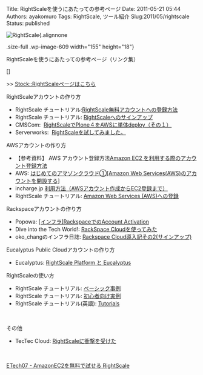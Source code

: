 Title: RightScaleを使うにあたっての参考ページ
Date: 2011-05-21 05:44
Authors: ayakomuro
Tags:  RightScale, ツール紹介
Slug:2011/05/rightscale
Status: published

![](http://cloudstockimg.s3.amazonaws.com/wp-content/uploads/2011/05/RightScale.jpg "RightScale"){.alignnone

.size-full .wp-image-609 width="155" height="18"}  
  
RightScaleを使うにあたっての参考ページ（リンク集）  
  
[]  
  
\>\> [Stock::RightScaleページはこちら](http://www.popowa.com/eco-system/management/rightscale "RightScale")  
  
RightScaleアカウントの作り方  

-   RightScale
    チュートリアル:[RightScale無料アカウントへの登録方法](http://support.rightscale.com/jp/Tutorials/1-Sign-up_for_RightScale/Sign-up_for_a_Free_RightScale_Account)
-   RightScale
    チュートリアル: [RightScaleへのサインアップ](http://support.rightscale.com/jp/Tutorials/1-Sign-up_for_RightScale)
-   CMSCom:
     [RightScaleでPlone４をAWSに単体deploy（その１）](http://www.cmscom.jp/staff-blog/umgsnz)
-   [](http://www.cmscom.jp/staff-blog/umgsnz)Serverworks:
     [RightScaleを試してみました。](http://blog.serverworks.co.jp/tech/2010/07/21/evaluate-rightscale/ "RightScaleを試してみました。 のパーマリンク")

  
AWSアカウントの作り方  

-   【参考資料】 AWS アカウント登録方法[Amazon EC2
    を利用する際のアカウント登録方法](http://jaws-ug.jp/documents/j5f69c)
-   AWS: [はじめてのアマゾンクラウド①\[Amazon Web
    Services(AWS)のアカウントを開設する\]](http://www.slideshare.net/kentamagawa/3aws)
-   incharge.jp [利用方法（AWSアカウント作成からEC2登録まで）](http://www.incharge.jp/howtiuse)
-   RightScale チュートリアル: [Amazon Web Services
    (AWS)への登録](http://support.rightscale.com/jp/Tutorials/3-Upgrade_Your_Account/1-Sign-up_for_Amazon_Web_Services_(AWS))

  
Rackspaceアカウントの作り方  

-   Popowa: [\[インフラ\]RackspaceでのAccount
    Activation](http://d.hatena.ne.jp/popowa/20110121)
-   Dive into the Tech World!: [RackSpace
    Cloudを使ってみた](http://d.hatena.ne.jp/shiba_yu36/20100705/1278340713)
-   oko\_changのインフラ日誌: [Rackspace
    Cloud導入記その2(サインアップ)](http://okochang.blogspot.com/2010/07/rakckspace-cloud2.html)

  
Eucalyptus Public Cloudアカウントの作り方  

-   Eucalyptus: [RightScale Platform と
    Eucalyptus](http://oss.infoscience.co.jp/eucalyptus/wiki/RightScale/)

  
RightScaleの使い方  

-   RightScale
    チュートリアル: [ベーシック事例](http://support.rightscale.com/jp/Tutorials/Amazon_Web_Services_(AWS)/Basic_Example)
-   RightScale
    チュートリアル: [初心者向け実例](http://support.rightscale.com/jp/Tutorials/Amazon_Web_Services_(AWS)/Beginner_Examples)
-   RightScale
    チュートリアル(英語): [Tutorials](http://support.rightscale.com/03-Tutorials)

  
   
  
その他  

-   TecTec Cloud:
    [RightScaleに衝撃を受けた](http://www.ttcloud.net/rs/20110308/956)

  
   
  
[ETech07 - AmazonEC2を無料で試せる
RightScale](http://www.tatamilab.jp/rnd/archives/000400.html)

